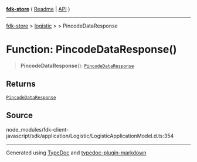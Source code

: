 [**fdk-store**](../../../README.md) ( [Readme](../../../README.md) \| [API](../../../API.md) )

---

[fdk-store](../../../API.md) > [logistic](../../README.md) > [<internal>](../README.md) > PincodeDataResponse

# Function: PincodeDataResponse()

> **PincodeDataResponse**(): [`PincodeDataResponse`](../type-aliases/type-alias.PincodeDataResponse.md)

## Returns

[`PincodeDataResponse`](../type-aliases/type-alias.PincodeDataResponse.md)

## Source

node_modules/fdk-client-javascript/sdk/application/Logistic/LogisticApplicationModel.d.ts:354

---

Generated using [TypeDoc](https://typedoc.org/) and [typedoc-plugin-markdown](https://www.npmjs.com/package/typedoc-plugin-markdown)
